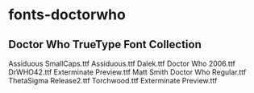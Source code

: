 <h1>fonts-doctorwho</h1>
<h2>Doctor Who TrueType Font Collection</h2>

Assiduous SmallCaps.ttf
Assiduous.ttf
Dalek.ttf
Doctor Who 2006.ttf
DrWHO42.ttf
Exterminate Preview.ttf
Matt Smith Doctor Who Regular.ttf
ThetaSigma Release2.ttf
Torchwood.ttf
Exterminate Preview.ttf
